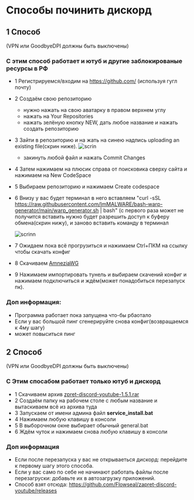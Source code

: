 # Способы починить дискорд
## 1 Способ
(VPN или GoodbyeDPI должны быть выключены)

### С этим способ работает и ютуб и другие заблокированые ресурсы в РФ
* 1 Регистрируемся/входим на https://github.com/ (используя гугл почту)
* 2 Создаём свою репозиторию
  * нужно нажать на свою аватарку в правом верхнем углу
  * нажать на Your Repositories
  * нажать зелёную кнопку NEW, дать любое название и нажать создать репозиторию
* 3 Зайти в репозиторию и на жать на синею надпись uploading an existing file(скрин ниже).
   ![scrin](https://media.discordapp.net/attachments/1104234332903702601/1293524323708960798/image.png?ex=6707afe7&is=67065e67&hm=cff314d6db3ddca1d60fa3b23bc87b084e8874ac9c2035d41108c21af0de1f33&=&quality=lossless)
  * закинуть любой файл и нажать Commit Changes
* 4 Затем нажимаем на плюсик справа от поисковика сверху сайта и нажимаем на New CodeSpace
* 5 Выбираем репозиторию и нажимаем Create codespace
* 6 Внизу у вас будет терминал в него вставляем "curl -sSL https://raw.githubusercontent.com/ImMALWARE/bash-warp-generator/main/warp_generator.sh | bash" (с первого раза может не получится вставить нужно будет разрешить доступ к буферу обмена(скрин нижу), и заново вставить команду в терминал
   
   ![scrinn](https://media.discordapp.net/attachments/1104234332903702601/1293524324120137805/image.png?ex=6707afe7&is=67065e67&hm=47d2fbd2eb5cf8d150963bb0aa5547d308c5f1caf7c54f06bcef5724740c23b5&=&quality=lossless)
* 7 Ожидаем пока всё прогрузиться и нажимаем Ctrl+ПКМ на ссылку чтобы скачать конфиг
* 8 Скачиваем [AmneziaWG](https://github.com/AWPMasterGames/Fix-Discord/archive/refs/heads/main.zip)
* 9 Нажимаем импортировать тунель и выбираем скачений конфиг и нажимаем подключиться и ждём(может понадобиться перезапуск пк).

### Доп информация:
 * Программа работает пока запущена что-бы рбаотало
 * Если у вас большой пинг сгенерируйте снова конфиг(возвращаемся к 4му шагу)
 * может повыситься пинг

 ## 2 Способ
 (VPN или GoodbyeDPI должны быть выключены)
### С Этим спосабом работает только ютуб и дискорд
* 1 Скачиваем архив [zpret-discord-youtube-1.5.1.rar](https://github.com/Flowseal/zapret-discord-youtube/releases/download/1.5.1/zapret-discord-youtube-1.5.1.rar)
* 2 Создаём папку на рабочем столе с любым название и вытаскиваем всё из архива туда
* 3 Запускаем от имени админа файл **service_install.bat**
* 4 Нажимаем любую клавишу в консоли
* 5 В выборочном окне выбирает обычный general.bat
* 6 Ждём чуток и нажимаем снова любую клавишу в консоли

### Доп информация
* Если после перезапуска у вас не открываеться дискорд: перейдите к первому шагу этого способа.
* Если у вас само по себе не начинают работать файлы после перезагруски: добавьте их в автозагрузку приложений.
* Способ взят отсюда: https://github.com/Flowseal/zapret-discord-youtube/releases
